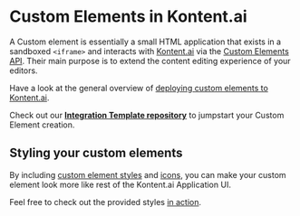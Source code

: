 # Custom Elements in Kontent.ai
A Custom element is essentially a small HTML application that exists in a sandboxed `<iframe>` and interacts with [Kontent.ai](https://kontent.ai/) via the [Custom Elements API](https://kontent.ai/learn/reference/custom-elements-js-api). Their main purpose is to extend the content editing experience of your editors. 

Have a look at the general overview of [deploying custom elements to Kontent.ai](https://kontent.ai/learn/tutorials/develop-apps/integrate/content-editing-extensions).



Check out our [**Integration Template repository**](https://github.com/kontent-ai/custom-element-template-react) to jumpstart your Custom Element creation.

## Styling your custom elements

By including [custom element styles](../examples/custom-element-sample-css/styles.css) and [icons](../examples/custom-element-sample-css/kontent-ai-icons-v3.0.1.woff2), you can make your custom element look more like rest of the Kontent.ai Application UI.

Feel free to check out the provided styles [in action](https://kontent-ai.github.io/examples/custom-element-sample-css/). 